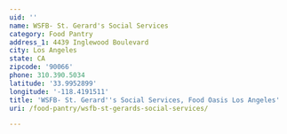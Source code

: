 ```yaml
---
uid: ''
name: WSFB- St. Gerard's Social Services
category: Food Pantry
address_1: 4439 Inglewood Boulevard
city: Los Angeles
state: CA
zipcode: '90066'
phone: 310.390.5034
latitude: '33.9952899'
longitude: '-118.4191511'
title: 'WSFB- St. Gerard''s Social Services, Food Oasis Los Angeles'
uri: /food-pantry/wsfb-st-gerards-social-services/

---
```

